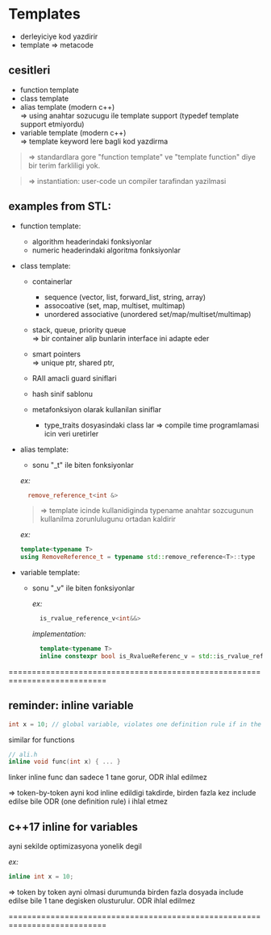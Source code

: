 # Templates
  - derleyiciye kod yazdirir  
  - template => metacode

## cesitleri
  - function template
  - class template
  - alias template        (modern c++)  
    => using anahtar sozucugu ile template support
       (typedef template support etmiyordu)
  - variable template     (modern c++)  
     => template keyword lere bagli kod yazdirma


 >   => standardlara gore "function template" ve "template function"
       diye bir terim farkliligi yok.

 >   => instantiation: user-code un compiler tarafindan yazilmasi   


## examples from STL:
* function template:
    - algorithm headerindaki fonksiyonlar
    - numeric headerindaki algoritma fonksiyonlar

* class template:
    - containerlar
        * sequence (vector, list, forward_list, string, array)
        * assocoative (set, map, multiset, multimap)
        * unordered associative (unordered set/map/multiset/multimap)

    - stack, queue, priority queue  
        => bir container alip bunlarin interface ini adapte eder

    - smart pointers  
        => unique ptr, shared ptr,

    - RAII amacli guard siniflari

    - hash sinif sablonu

    - metafonksiyon olarak kullanilan siniflar
        * type_traits dosyasindaki class lar
            => compile time programlamasi icin veri uretirler

* alias template:
    - sonu "_t" ile biten fonksiyonlar

    _ex:_
    ```cpp
      remove_reference_t<int &>
    ```

    >=> template icinde kullanidiginda typename anahtar sozcugunun
       kullanilma zorunlulugunu ortadan kaldirir

    _ex:_  
    ```cpp
    template<typename T>
    using RemoveReference_t = typename std::remove_reference<T>::type
    ```


* variable template:
    - sonu "_v" ile biten fonksiyonlar

      _ex:_
      ```cpp
        is_rvalue_reference_v<int&&>
      ```

      _implementation:_
      ```cpp
        template<typename T>
        inline constexpr bool is_RvalueReferenc_v = std::is_rvalue_reference<T>::value;
      ```

===========================================================================
## reminder: inline variable
```cpp
int x = 10; // global variable, violates one definition rule if in the header
```

similar for functions

```cpp
// ali.h
inline void func(int x) { ... }
```

linker inline func dan sadece 1 tane gorur, ODR ihlal edilmez

=> token-by-token ayni kod inline edildigi takdirde, birden fazla kez include edilse bile ODR (one definition rule) i ihlal etmez

## c++17 inline for variables
  ayni sekilde optimizasyona yonelik degil

  _ex:_  
  ```cpp
  inline int x = 10;
  ```

  => token by token ayni olmasi durumunda birden fazla dosyada include edilse bile 1 tane degisken olusturulur. ODR ihlal edilmez

===========================================================================
